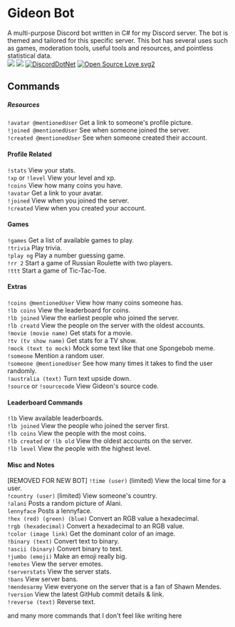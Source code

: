 # Gideon Bot
A multi-purpose Discord bot written in C# for my Discord server. The bot is themed and tailored for this specific server. This bot has several uses such as games, moderation tools, useful tools and resources, and pointless statistical data.  
[<img src="https://discordapp.com/api/guilds/294699220743618561/widget.png?style=shield">](https://discord.gg/qsc8YMS)
<img src="https://img.shields.io/badge/discord-csharp-blue.svg">
[![DiscordDotNet](https://img.shields.io/myget/discord-net/vpre/Discord.Net.svg)](https://www.nuget.org/packages/Discord.Net) 
[![Open Source Love svg2](https://badges.frapsoft.com/os/v2/open-source.svg?v=103)](https://github.com/ellerbrock/open-source-badges/)

## Commands
##### Resources
`!avatar @mentionedUser` Get a link to someone's profile picture.  
`!joined @mentionedUser` See when someone joined the server.  
`!created @mentionedUser` See when someone created their account.  
#### Profile Related
`!stats` View your stats.  
`!xp` or `!level` View your level and xp.  
`!coins` View how many coins you have.  
`!avatar` Get a link to your avatar.  
`!joined` View when you joined the server.  
`!created` View when you created your account.  
#### Games
`!games` Get a list of available games to play.  
`!trivia` Play trivia.  
`!play ng` Play a number guessing game.  
`!rr 2` Start a game of Russian Roulette with two players.  
`!ttt` Start a game of Tic-Tac-Toe.  
#### Extras
`!coins @mentionedUser` View how many coins someone has.  
`!lb coins` View the leaderboard for coins.  
`!lb joined` View the earliest people who joined the server.  
`!lb creatd` View the people on the server with the oldest accounts.  
`!movie (movie name)` Get stats for a movie.  
`!tv (tv show name)` Get stats for a TV show.  
`!mock (text to mock)` Mock some text like that one Spongebob meme.  
`!someone` Mention a random user.  
`!someone @mentionedUser` See how many times it takes to find the user randomly.  
`!australia (text)` Turn text upside down.  
`!source` or `!sourcecode` View Gideon's source code.  
#### Leaderboard Commands
`!lb` View available leaderboards.  
`!lb joined` View the people who joined the server first.  
`!lb coins` View the people with the most coins.  
`!lb created` or `!lb old` View the oldest accounts on the server.  
`!lb level` View the people with the highest level.  
#### Misc and Notes
[REMOVED FOR NEW BOT] `!time (user)` (limited) View the local time for a user.  
`!country (user)` (limited) View someone's country.  
`!alani` Posts a random picture of Alani.  
`lennyface` Posts a lennyface.  
`!hex (red) (green) (blue)` Convert an RGB value a hexadecimal.  
`!rgb (hexadecimal)` Convert a hexadecimal to an RGB value.  
`!color (image link)` Get the dominant color of an image.  
`!binary (text)` Convert text to binary.  
`!ascii (binary)` Convert binary to text.  
`!jumbo (emoji)` Make an emoji really big.  
`!emotes` View the server emotes.  
`!serverstats` View the server stats.  
`!bans` View server bans.  
`!mendesarmy` View everyone on the server that is a fan of Shawn Mendes.  
`!version` View the latest GitHub commit details & link.  
`!reverse (text)`  Reverse text.  

and many more commands that I don't feel like writing here